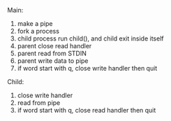 <!--
 * @Author: Human0722 
 * @Date: 2020-12-16 21:52:04
 * @LastEditTime: 2020-12-16 21:59:33
 * @FilePath: /c_demo/IPC/02_pipe_d/README.md
-->

Main:   
1. make a pipe  
2. fork a process  
3. child process run child(), and child exit inside itself  
4. parent close read handler  
5. parent read from STDIN  
6. parent write data to pipe  
7. if word start with q, close write handler then quit  


Child: 
1. close write handler  
2. read from pipe  
3. if word start with q, close read handler then quit 
